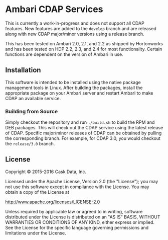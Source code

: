 # Ambari CDAP Services

This is currently a work-in-progress and does not support all CDAP features. New features
are added to the `develop` branch and are released along with new CDAP major/minor versions
using a release branch.

This has been tested on Ambari 2.0, 2.1, and 2.2 as shipped by Hortonworks and has been tested
on HDP 2.2, 2.3, and 2.4 for most functionality. Certain functions are dependent on the version
of Ambari in use.

## Installation

This software is intended to be installed using the native package management tools in Linux. After
building the packages, install the appropriate package on your Ambari server and restart Ambari
to make CDAP an available service.

### Building from Source

Simply checkout the repository and run `./build.sh` to build the RPM and DEB packages. This
will check out the CDAP service using the latest release of CDAP. Specific major/minor releases
of CDAP can be obtained by pulling the corresponding branch. For example, for CDAP 3.0, you would
checkout the `release/3.0` branch.

## License

   Copyright © 2015-2016 Cask Data, Inc.

Licensed under the Apache License, Version 2.0 (the "License"); you may not use this
software except in compliance with the License. You may obtain a copy of the License at

http://www.apache.org/licenses/LICENSE-2.0

Unless required by applicable law or agreed to in writing, software distributed under the
License is distributed on an "AS IS" BASIS, WITHOUT WARRANTIES OR CONDITIONS OF ANY KIND,
either express or implied. See the License for the specific language governing permissions
and limitations under the License.
